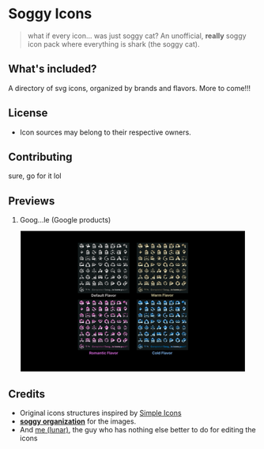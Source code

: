 # Soggy Icons
> what if every icon... was just soggy cat?
An unofficial, **really** soggy icon pack where everything is shark (the soggy cat).

## What's included?
A directory of svg icons, organized by brands and flavors. More to come!!!

## License
- Icon sources may belong to their respective owners.

## Contributing
sure, go for it lol

## Previews
1. Goog...le (Google products)
<p align="center">
    <img src="https://github.com/lunar1um/soggy-icons/blob/main/previews/google.png?raw=true" alt="goog...le" width="90%" height="auto"> <br>
</p>

## Credits
- Original icons structures inspired by [Simple Icons](https://simpleicons.org/)
- [**soggy organization**](https://github.com/ssoggycat) for the images.
- And [me (lunar)](https://github.com/lunar1um), the guy who has nothing else better to do for editing the icons
